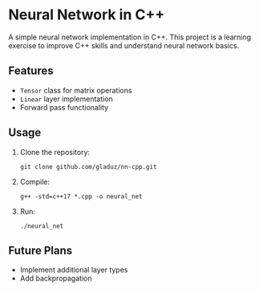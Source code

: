 # Neural Network in C++

A simple neural network implementation in C++. This project is a learning exercise to improve C++ skills and understand neural network basics.

## Features

- `Tensor` class for matrix operations
- `Linear` layer implementation
- Forward pass functionality

## Usage

1. Clone the repository:
   ```
   git clone github.com/gladuz/nn-cpp.git
   ```

2. Compile:
   ```
   g++ -std=c++17 *.cpp -o neural_net
   ```

3. Run:
   ```
   ./neural_net
   ```

## Future Plans

- Implement additional layer types
- Add backpropagation